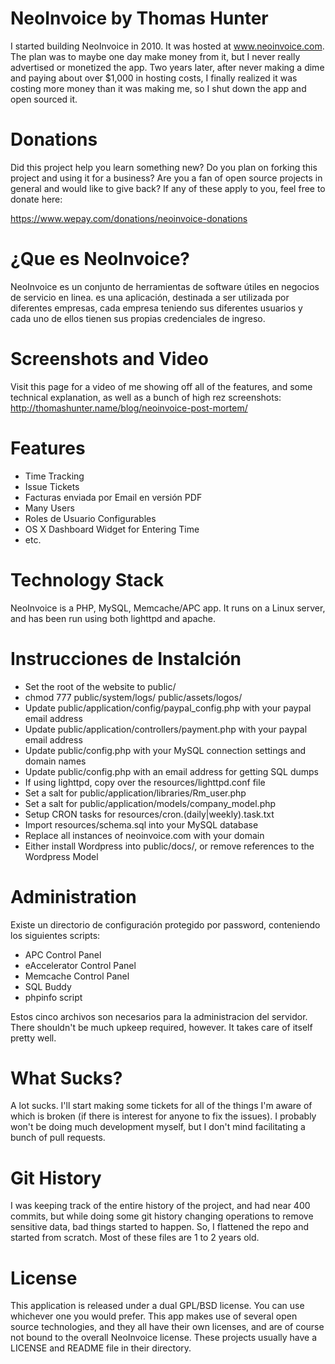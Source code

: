NeoInvoice by Thomas Hunter
===

I started building NeoInvoice in 2010. It was hosted at www.neoinvoice.com. The plan
was to maybe one day make money from it, but I never really advertised or monetized
the app. Two years later, after never making a dime and paying about over $1,000 in
hosting costs, I finally realized it was costing more money than it was making me,
so I shut down the app and open sourced it.

Donations
=

Did this project help you learn something new? Do you plan on forking this project and
using it for a business? Are you a fan of open source projects in general and would
like to give back? If any of these apply to you, feel free to donate here:

https://www.wepay.com/donations/neoinvoice-donations

¿Que es NeoInvoice?
=

NeoInvoice es un conjunto de herramientas de software útiles en negocios de servicio en linea. es
una aplicación, destinada a ser utilizada por diferentes empresas, cada empresa teniendo sus diferentes 
usuarios y cada uno de ellos tienen sus propias credenciales de ingreso.

Screenshots and Video
=

Visit this page for a video of me showing off all of the features, and some technical
explanation, as well as a bunch of high rez screenshots:
http://thomashunter.name/blog/neoinvoice-post-mortem/

Features
=

* Time Tracking
* Issue Tickets
* Facturas enviada por Email en versión PDF
* Many Users
* Roles de Usuario Configurables
* OS X Dashboard Widget for Entering Time
* etc.

Technology Stack
=

NeoInvoice is a PHP, MySQL, Memcache/APC app. It runs on a Linux server, and has been run
using both lighttpd and apache.

Instrucciones de Instalción
=

* Set the root of the website to public/
* chmod 777 public/system/logs/ public/assets/logos/
* Update public/application/config/paypal_config.php with your paypal email address
* Update public/application/controllers/payment.php with your paypal email address
* Update public/config.php with your MySQL connection settings and domain names
* Update public/config.php with an email address for getting SQL dumps
* If using lighttpd, copy over the resources/lighttpd.conf file
* Set a salt for public/application/libraries/Rm_user.php
* Set a salt for public/application/models/company_model.php
* Setup CRON tasks for resources/cron.(daily|weekly).task.txt
* Import resources/schema.sql into your MySQL database
* Replace all instances of neoinvoice.com with your domain
* Either install Wordpress into public/docs/, or remove references to the Wordpress Model

Administration
=

Existe un directorio de configuración protegido por password, conteniendo los siguientes scripts:

* APC Control Panel
* eAccelerator Control Panel
* Memcache Control Panel
* SQL Buddy
* phpinfo script

Estos cinco archivos son necesarios para la administracion del servidor. There shouldn't be much
upkeep required, however. It takes care of itself pretty well.

What Sucks?
=

A lot sucks. I'll start making some tickets for all of the things I'm aware of which
is broken (if there is interest for anyone to fix the issues). I probably won't be
doing much development myself, but I don't mind facilitating a bunch of pull requests.

Git History
=

I was keeping track of the entire history of the project, and had near 400 commits,
but while doing some git history changing operations to remove sensitive data, bad
things started to happen. So, I flattened the repo and started from scratch. Most of
these files are 1 to 2 years old.

License
=

This application is released under a dual GPL/BSD license. You can use whichever one
you would prefer. This app makes use of several open source technologies, and they
all have their own licenses, and are of course not bound to the overall NeoInvoice
license. These projects usually have a LICENSE and README file in their directory.
